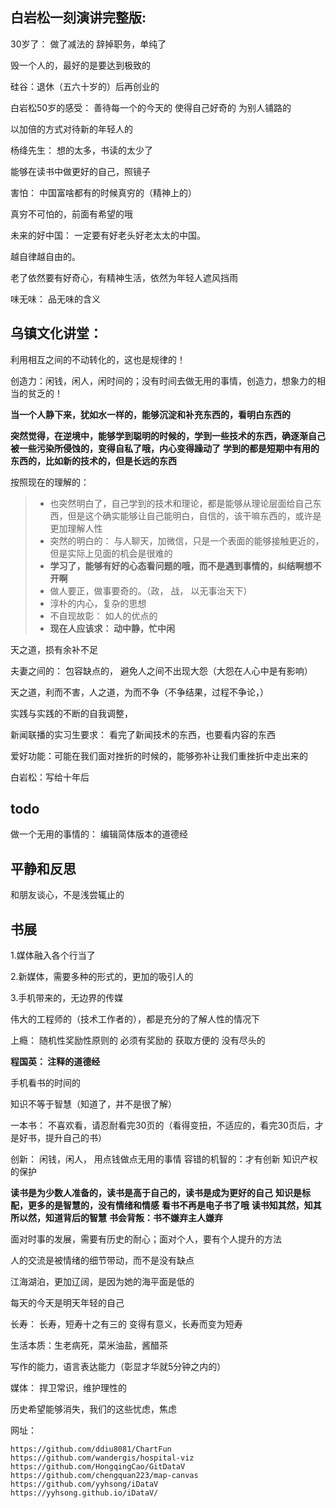## 白岩松一刻演讲完整版:

30岁了： 做了减法的  辞掉职务，单纯了

毁一个人的，最好的是要达到极致的

硅谷：退休（五六十岁的）后再创业的

白岩松50岁的感受：
	善待每一个的今天的
	使得自己好奇的
	为别人铺路的
	
以加倍的方式对待新的年轻人的

杨绛先生： 想的太多，书读的太少了

能够在读书中做更好的自己，照镜子


害怕： 中国富啥都有的时候真穷的（精神上的）

真穷不可怕的，前面有希望的哦

未来的好中国：
	一定要有好老头好老太太的中国。
	
越自律越自由的。

老了依然要有好奇心，有精神生活，依然为年轻人遮风挡雨

味无味： 品无味的含义

## 乌镇文化讲堂：

利用相互之间的不动转化的，这也是规律的！

创造力：闲钱，闲人，闲时间的；没有时间去做无用的事情，创造力，想象力的相当的贫乏的！
		
**当一个人静下来，犹如水一样的，能够沉淀和补充东西的，看明白东西的**
		
**突然觉得，在逆境中，能够学到聪明的时候的，学到一些技术的东西，确逐渐自己被一些污染所侵蚀的，变得自私了哦，内心变得躁动了**
**学到的都是短期中有用的东西的，比如新的技术的，但是长远的东西**

按照现在的理解的：
> * 也突然明白了，自己学到的技术和理论，都是能够从理论层面给自己东西，但是这个确实能够让自己能明白，自信的，该干嘛东西的，或许是更加理解人性
> * 突然的明白的： 与人聊天，加微信，只是一个表面的能够接触更近的，但是实际上见面的机会是很难的
> * **学习了，能够有好的心态看问题的哦，而不是遇到事情的，纠结啊想不开啊**
> * 做人要正，做事要奇的。（政， 战， 以无事治天下）
> * 淳朴的内心，复杂的思想
> * 不自现故彰：  如人的优点的
> * **现在人应该求： 动中静，忙中闲**

天之道，损有余补不足

夫妻之间的： 包容缺点的， 避免人之间不出现大怨（大怨在人心中是有影响）

天之道，利而不害，人之道，为而不争（不争结果，过程不争论，）

实践与实践的不断的自我调整，

新闻联播的实习生要求：  看完了新闻技术的东西，也要看内容的东西

爱好功能：可能在我们面对挫折的时候的，能够弥补让我们重挫折中走出来的

白岩松：写给十年后

## todo
做一个无用的事情的：  编辑简体版本的道德经

## 平静和反思

和朋友谈心，不是浅尝辄止的


## 书展

1.媒体融入各个行当了

2.新媒体，需要多种的形式的，更加的吸引人的

3.手机带来的，无边界的传媒

伟大的工程师的（技术工作者的），都是充分的了解人性的情况下

上瘾：
	随机性奖励性原则的
	必须有奖励的
	获取方便的
	没有尽头的
	
**程国英： 注释的道德经**

手机看书的时间的

知识不等于智慧（知道了，并不是很了解）

一本书： 不喜欢看，请忍耐看完30页的（看得变扭，不适应的，看完30页后，才是好书，提升自己的书）
	
创新： 
	闲钱，闲人，
	用点钱做点无用的事情
	容错的机智的：才有创新
	知识产权的保护
	
**读书是为少数人准备的，读书是高于自己的，读书是成为更好的自己**
**知识是标配，更多的是智慧的，没有情绪和情感**
**看书不再是电子书了哦**
**读书知其然，知其所以然，知道背后的智慧**
**书会背叛：书不嫌弃主人嫌弃**

面对时事的发展，需要有历史的耐心；面对个人，要有个人提升的方法

人的交流是被情绪的细节带动，而不是没有缺点

江海湖泊，更加辽阔，是因为她的海平面是低的

每天的今天是明天年轻的自己

长寿： 长寿，短寿十之有三的  变得有意义，长寿而变为短寿

生活本质：生老病死，菜米油盐，酱醋茶

写作的能力，语言表达能力（彰显才华就5分钟之内的）

媒体： 捍卫常识，维护理性的

历史希望能够消失，我们的这些忧虑，焦虑

网址：

	https://github.com/ddiu8081/ChartFun
	https://github.com/wandergis/hospital-viz
	https://github.com/HongqingCao/GitDataV
	https://github.com/chengquan223/map-canvas
	https://github.com/yyhsong/iDataV
	https://yyhsong.github.io/iDataV/
			